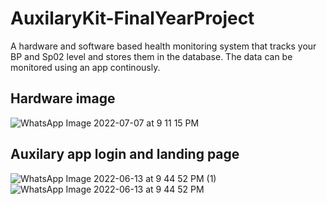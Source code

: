 # AuxilaryKit-FinalYearProject
A hardware and software based health monitoring system that tracks your BP and Sp02 level and stores them in the database. The data can be monitored using an app continously.

## Hardware image
![WhatsApp Image 2022-07-07 at 9 11 15 PM](https://user-images.githubusercontent.com/47268523/177815230-f5a035e7-5075-4f2b-9b9d-e1d614b2d1c2.jpeg)

## Auxilary app login and landing page
![WhatsApp Image 2022-06-13 at 9 44 52 PM (1)](https://user-images.githubusercontent.com/47268523/177815268-4f0f9392-8303-4e70-8d76-c502f60ceb83.jpeg)
![WhatsApp Image 2022-06-13 at 9 44 52 PM](https://user-images.githubusercontent.com/47268523/177815287-646887f8-4bc2-45f8-a6ee-8a028454d15d.jpeg)
